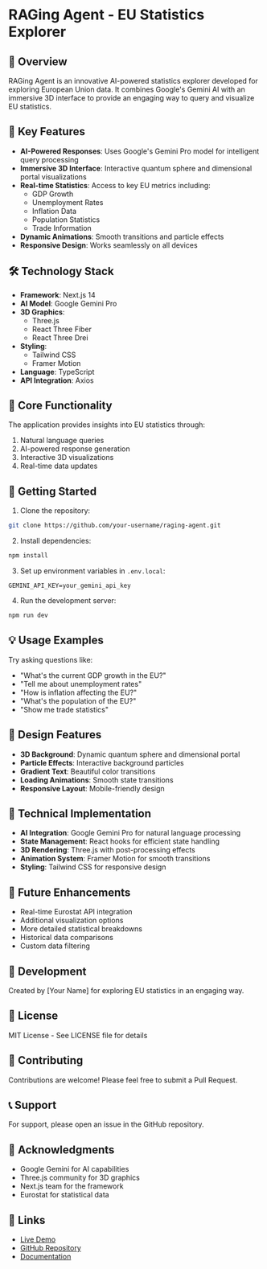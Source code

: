 # RAGing Agent - EU Statistics Explorer

## 🌌 Overview

RAGing Agent is an innovative AI-powered statistics explorer developed for exploring European Union data. It combines Google's Gemini AI with an immersive 3D interface to provide an engaging way to query and visualize EU statistics.

## 🚀 Key Features

- **AI-Powered Responses**: Uses Google's Gemini Pro model for intelligent query processing
- **Immersive 3D Interface**: Interactive quantum sphere and dimensional portal visualizations
- **Real-time Statistics**: Access to key EU metrics including:
  - GDP Growth
  - Unemployment Rates
  - Inflation Data
  - Population Statistics
  - Trade Information
- **Dynamic Animations**: Smooth transitions and particle effects
- **Responsive Design**: Works seamlessly on all devices

## 🛠️ Technology Stack

- **Framework**: Next.js 14
- **AI Model**: Google Gemini Pro
- **3D Graphics**: 
  - Three.js
  - React Three Fiber
  - React Three Drei
- **Styling**: 
  - Tailwind CSS
  - Framer Motion
- **Language**: TypeScript
- **API Integration**: Axios

## 🎯 Core Functionality

The application provides insights into EU statistics through:
1. Natural language queries
2. AI-powered response generation
3. Interactive 3D visualizations
4. Real-time data updates

## 🚀 Getting Started

1. Clone the repository:
```bash
git clone https://github.com/your-username/raging-agent.git
```

2. Install dependencies:
```bash
npm install
```

3. Set up environment variables in `.env.local`:
```env
GEMINI_API_KEY=your_gemini_api_key
```

4. Run the development server:
```bash
npm run dev
```

## 💡 Usage Examples

Try asking questions like:
- "What's the current GDP growth in the EU?"
- "Tell me about unemployment rates"
- "How is inflation affecting the EU?"
- "What's the population of the EU?"
- "Show me trade statistics"

## 🎨 Design Features

- **3D Background**: Dynamic quantum sphere and dimensional portal
- **Particle Effects**: Interactive background particles
- **Gradient Text**: Beautiful color transitions
- **Loading Animations**: Smooth state transitions
- **Responsive Layout**: Mobile-friendly design

## 🔧 Technical Implementation

- **AI Integration**: Google Gemini Pro for natural language processing
- **State Management**: React hooks for efficient state handling
- **3D Rendering**: Three.js with post-processing effects
- **Animation System**: Framer Motion for smooth transitions
- **Styling**: Tailwind CSS for responsive design

## 🌟 Future Enhancements

- Real-time Eurostat API integration
- Additional visualization options
- More detailed statistical breakdowns
- Historical data comparisons
- Custom data filtering

## 👥 Development

Created by [Your Name] for exploring EU statistics in an engaging way.

## 📄 License

MIT License - See LICENSE file for details

## 🤝 Contributing

Contributions are welcome! Please feel free to submit a Pull Request.

## 📞 Support

For support, please open an issue in the GitHub repository.

## 🙏 Acknowledgments

- Google Gemini for AI capabilities
- Three.js community for 3D graphics
- Next.js team for the framework
- Eurostat for statistical data

## 🔗 Links

- [Live Demo](your-deployment-url)
- [GitHub Repository](your-repo-url)
- [Documentation](your-docs-url)
